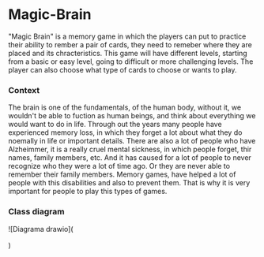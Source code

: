 # Magic-Brain
"Magic Brain" is a memory game in which the players can put to practice their ability to rember a pair of cards, they need to remeber where they are placed and its chracteristics. This game will have different levels, starting from a basic or easy level, going to difficult or more challenging levels. The player can also choose what type of cards to choose or wants to play.
### Context
The brain is one of the fundamentals, of the human body, without it, we wouldn't be able to fuction as human beings, and think about everything we would want to do in life. Through out the years many people have experienced memory loss, in which they forget a lot about what they do noemally in life or important details. There are also a lot of people who have Alzheimmer, it is a really cruel mental sickness, in which people forget, thir names, family members, etc. And it has caused for a lot of people to never recognize who they were a lot of time ago. Or they are never able to remember their family members. Memory games, have helped a lot of people with this disabilities and also to prevent them. That is why it is very important for people to play this types of games.
### Class diagram
![Diagrama drawio](<!-- draw.io diagram -->
<div class="mxgraph" style="max-width:100%;border:1px solid transparent;" data-mxgraph="{&quot;highlight&quot;:&quot;#0000ff&quot;,&quot;nav&quot;:true,&quot;resize&quot;:true,&quot;toolbar&quot;:&quot;zoom layers tags lightbox&quot;,&quot;edit&quot;:&quot;_blank&quot;,&quot;xml&quot;:&quot;&lt;mxfile host=\&quot;app.diagrams.net\&quot; agent=\&quot;Mozilla/5.0 (Windows NT 10.0; Win64; x64) AppleWebKit/537.36 (KHTML, like Gecko) Chrome/130.0.0.0 Safari/537.36\&quot; version=\&quot;24.8.6\&quot;&gt;\n  &lt;diagram id=\&quot;C5RBs43oDa-KdzZeNtuy\&quot; name=\&quot;Page-1\&quot;&gt;\n    &lt;mxGraphModel dx=\&quot;2550\&quot; dy=\&quot;1837\&quot; grid=\&quot;1\&quot; gridSize=\&quot;10\&quot; guides=\&quot;1\&quot; tooltips=\&quot;1\&quot; connect=\&quot;1\&quot; arrows=\&quot;1\&quot; fold=\&quot;1\&quot; page=\&quot;1\&quot; pageScale=\&quot;1\&quot; pageWidth=\&quot;827\&quot; pageHeight=\&quot;1169\&quot; math=\&quot;0\&quot; shadow=\&quot;0\&quot;&gt;\n      &lt;root&gt;\n        &lt;mxCell id=\&quot;WIyWlLk6GJQsqaUBKTNV-0\&quot; /&gt;\n        &lt;mxCell id=\&quot;WIyWlLk6GJQsqaUBKTNV-1\&quot; parent=\&quot;WIyWlLk6GJQsqaUBKTNV-0\&quot; /&gt;\n        &lt;mxCell id=\&quot;QMu6wmpnG7jnonfxBj79-0\&quot; value=\&quot;Board\&quot; style=\&quot;swimlane;fontStyle=2;align=center;verticalAlign=top;childLayout=stackLayout;horizontal=1;startSize=26;horizontalStack=0;resizeParent=1;resizeLast=0;collapsible=1;marginBottom=0;rounded=0;shadow=0;strokeWidth=1;\&quot; parent=\&quot;WIyWlLk6GJQsqaUBKTNV-1\&quot; vertex=\&quot;1\&quot;&gt;\n          &lt;mxGeometry x=\&quot;-280\&quot; y=\&quot;-460\&quot; width=\&quot;240\&quot; height=\&quot;448\&quot; as=\&quot;geometry\&quot;&gt;\n            &lt;mxRectangle x=\&quot;230\&quot; y=\&quot;140\&quot; width=\&quot;160\&quot; height=\&quot;26\&quot; as=\&quot;alternateBounds\&quot; /&gt;\n          &lt;/mxGeometry&gt;\n        &lt;/mxCell&gt;\n        &lt;mxCell id=\&quot;QMu6wmpnG7jnonfxBj79-7\&quot; value=\&quot;#num_levboard: integer\&quot; style=\&quot;text;align=left;verticalAlign=top;spacingLeft=4;spacingRight=4;overflow=hidden;rotatable=0;points=[[0,0.5],[1,0.5]];portConstraint=eastwest;\&quot; parent=\&quot;QMu6wmpnG7jnonfxBj79-0\&quot; vertex=\&quot;1\&quot;&gt;\n          &lt;mxGeometry y=\&quot;26\&quot; width=\&quot;240\&quot; height=\&quot;26\&quot; as=\&quot;geometry\&quot; /&gt;\n        &lt;/mxCell&gt;\n        &lt;mxCell id=\&quot;QMu6wmpnG7jnonfxBj79-11\&quot; value=\&quot;#score: integer&amp;#xa;&amp;#xa;\&quot; style=\&quot;text;align=left;verticalAlign=top;spacingLeft=4;spacingRight=4;overflow=hidden;rotatable=0;points=[[0,0.5],[1,0.5]];portConstraint=eastwest;\&quot; parent=\&quot;QMu6wmpnG7jnonfxBj79-0\&quot; vertex=\&quot;1\&quot;&gt;\n          &lt;mxGeometry y=\&quot;52\&quot; width=\&quot;240\&quot; height=\&quot;24\&quot; as=\&quot;geometry\&quot; /&gt;\n        &lt;/mxCell&gt;\n        &lt;mxCell id=\&quot;QMu6wmpnG7jnonfxBj79-6\&quot; value=\&quot;#name: string\&quot; style=\&quot;text;align=left;verticalAlign=top;spacingLeft=4;spacingRight=4;overflow=hidden;rotatable=0;points=[[0,0.5],[1,0.5]];portConstraint=eastwest;fontStyle=0\&quot; parent=\&quot;QMu6wmpnG7jnonfxBj79-0\&quot; vertex=\&quot;1\&quot;&gt;\n          &lt;mxGeometry y=\&quot;76\&quot; width=\&quot;240\&quot; height=\&quot;26\&quot; as=\&quot;geometry\&quot; /&gt;\n        &lt;/mxCell&gt;\n        &lt;mxCell id=\&quot;QMu6wmpnG7jnonfxBj79-9\&quot; value=\&quot;#num_cards: integer\&quot; style=\&quot;text;align=left;verticalAlign=top;spacingLeft=4;spacingRight=4;overflow=hidden;rotatable=0;points=[[0,0.5],[1,0.5]];portConstraint=eastwest;rounded=0;shadow=0;html=0;\&quot; parent=\&quot;QMu6wmpnG7jnonfxBj79-0\&quot; vertex=\&quot;1\&quot;&gt;\n          &lt;mxGeometry y=\&quot;102\&quot; width=\&quot;240\&quot; height=\&quot;26\&quot; as=\&quot;geometry\&quot; /&gt;\n        &lt;/mxCell&gt;\n        &lt;mxCell id=\&quot;MRMzOvaBBCFB8dw1EqLd-0\&quot; value=\&quot;#answer_board: string\&quot; style=\&quot;text;align=left;verticalAlign=top;spacingLeft=4;spacingRight=4;overflow=hidden;rotatable=0;points=[[0,0.5],[1,0.5]];portConstraint=eastwest;rounded=0;shadow=0;html=0;\&quot; vertex=\&quot;1\&quot; parent=\&quot;QMu6wmpnG7jnonfxBj79-0\&quot;&gt;\n          &lt;mxGeometry y=\&quot;128\&quot; width=\&quot;240\&quot; height=\&quot;26\&quot; as=\&quot;geometry\&quot; /&gt;\n        &lt;/mxCell&gt;\n        &lt;mxCell id=\&quot;MRMzOvaBBCFB8dw1EqLd-1\&quot; value=\&quot;#unanswered_board: string\&quot; style=\&quot;text;align=left;verticalAlign=top;spacingLeft=4;spacingRight=4;overflow=hidden;rotatable=0;points=[[0,0.5],[1,0.5]];portConstraint=eastwest;rounded=0;shadow=0;html=0;\&quot; vertex=\&quot;1\&quot; parent=\&quot;QMu6wmpnG7jnonfxBj79-0\&quot;&gt;\n          &lt;mxGeometry y=\&quot;154\&quot; width=\&quot;240\&quot; height=\&quot;26\&quot; as=\&quot;geometry\&quot; /&gt;\n        &lt;/mxCell&gt;\n        &lt;mxCell id=\&quot;T0lMJLdUiyijrPjydoCn-18\&quot; value=\&quot;#card: Card\&quot; style=\&quot;text;align=left;verticalAlign=top;spacingLeft=4;spacingRight=4;overflow=hidden;rotatable=0;points=[[0,0.5],[1,0.5]];portConstraint=eastwest;rounded=0;shadow=0;html=0;\&quot; parent=\&quot;QMu6wmpnG7jnonfxBj79-0\&quot; vertex=\&quot;1\&quot;&gt;\n          &lt;mxGeometry y=\&quot;180\&quot; width=\&quot;240\&quot; height=\&quot;26\&quot; as=\&quot;geometry\&quot; /&gt;\n        &lt;/mxCell&gt;\n        &lt;mxCell id=\&quot;QMu6wmpnG7jnonfxBj79-2\&quot; value=\&quot;\&quot; style=\&quot;line;html=1;strokeWidth=1;align=left;verticalAlign=middle;spacingTop=-1;spacingLeft=3;spacingRight=3;rotatable=0;labelPosition=right;points=[];portConstraint=eastwest;\&quot; parent=\&quot;QMu6wmpnG7jnonfxBj79-0\&quot; vertex=\&quot;1\&quot;&gt;\n          &lt;mxGeometry y=\&quot;206\&quot; width=\&quot;240\&quot; height=\&quot;8\&quot; as=\&quot;geometry\&quot; /&gt;\n        &lt;/mxCell&gt;\n        &lt;mxCell id=\&quot;T0lMJLdUiyijrPjydoCn-3\&quot; value=\&quot;+Board(int, int, str, str) \&quot; style=\&quot;text;align=left;verticalAlign=top;spacingLeft=4;spacingRight=4;overflow=hidden;rotatable=0;points=[[0,0.5],[1,0.5]];portConstraint=eastwest;rounded=0;shadow=0;html=0;\&quot; parent=\&quot;QMu6wmpnG7jnonfxBj79-0\&quot; vertex=\&quot;1\&quot;&gt;\n          &lt;mxGeometry y=\&quot;214\&quot; width=\&quot;240\&quot; height=\&quot;28\&quot; as=\&quot;geometry\&quot; /&gt;\n        &lt;/mxCell&gt;\n        &lt;mxCell id=\&quot;f_zX8o7-ICl0JcGZCO2R-1\&quot; value=\&quot;+Card(int,int): string.&amp;#xa;\&quot; style=\&quot;text;align=left;verticalAlign=top;spacingLeft=4;spacingRight=4;overflow=hidden;rotatable=0;points=[[0,0.5],[1,0.5]];portConstraint=eastwest;\&quot; parent=\&quot;QMu6wmpnG7jnonfxBj79-0\&quot; vertex=\&quot;1\&quot;&gt;\n          &lt;mxGeometry y=\&quot;242\&quot; width=\&quot;240\&quot; height=\&quot;26\&quot; as=\&quot;geometry\&quot; /&gt;\n        &lt;/mxCell&gt;\n        &lt;mxCell id=\&quot;QMu6wmpnG7jnonfxBj79-95\&quot; value=\&quot;+set_num_levelboard(int): void&amp;#xa;\&quot; style=\&quot;text;align=left;verticalAlign=top;spacingLeft=4;spacingRight=4;overflow=hidden;rotatable=0;points=[[0,0.5],[1,0.5]];portConstraint=eastwest;\&quot; parent=\&quot;QMu6wmpnG7jnonfxBj79-0\&quot; vertex=\&quot;1\&quot;&gt;\n          &lt;mxGeometry y=\&quot;268\&quot; width=\&quot;240\&quot; height=\&quot;24\&quot; as=\&quot;geometry\&quot; /&gt;\n        &lt;/mxCell&gt;\n        &lt;mxCell id=\&quot;QMu6wmpnG7jnonfxBj79-63\&quot; value=\&quot;+set_num_cards(int): void\&quot; style=\&quot;text;align=left;verticalAlign=top;spacingLeft=4;spacingRight=4;overflow=hidden;rotatable=0;points=[[0,0.5],[1,0.5]];portConstraint=eastwest;\&quot; parent=\&quot;QMu6wmpnG7jnonfxBj79-0\&quot; vertex=\&quot;1\&quot;&gt;\n          &lt;mxGeometry y=\&quot;292\&quot; width=\&quot;240\&quot; height=\&quot;26\&quot; as=\&quot;geometry\&quot; /&gt;\n        &lt;/mxCell&gt;\n        &lt;mxCell id=\&quot;QMu6wmpnG7jnonfxBj79-3\&quot; value=\&quot;+set_level(int):void&amp;#xa;\&quot; style=\&quot;text;align=left;verticalAlign=top;spacingLeft=4;spacingRight=4;overflow=hidden;rotatable=0;points=[[0,0.5],[1,0.5]];portConstraint=eastwest;\&quot; parent=\&quot;QMu6wmpnG7jnonfxBj79-0\&quot; vertex=\&quot;1\&quot;&gt;\n          &lt;mxGeometry y=\&quot;318\&quot; width=\&quot;240\&quot; height=\&quot;28\&quot; as=\&quot;geometry\&quot; /&gt;\n        &lt;/mxCell&gt;\n        &lt;mxCell id=\&quot;QMu6wmpnG7jnonfxBj79-65\&quot; value=\&quot;+set_number_cards(int):  void.&amp;#xa;\&quot; style=\&quot;text;align=left;verticalAlign=top;spacingLeft=4;spacingRight=4;overflow=hidden;rotatable=0;points=[[0,0.5],[1,0.5]];portConstraint=eastwest;\&quot; parent=\&quot;QMu6wmpnG7jnonfxBj79-0\&quot; vertex=\&quot;1\&quot;&gt;\n          &lt;mxGeometry y=\&quot;346\&quot; width=\&quot;240\&quot; height=\&quot;26\&quot; as=\&quot;geometry\&quot; /&gt;\n        &lt;/mxCell&gt;\n        &lt;mxCell id=\&quot;T0lMJLdUiyijrPjydoCn-16\&quot; value=\&quot;+get_name( ): string.&amp;#xa;\&quot; style=\&quot;text;align=left;verticalAlign=top;spacingLeft=4;spacingRight=4;overflow=hidden;rotatable=0;points=[[0,0.5],[1,0.5]];portConstraint=eastwest;\&quot; parent=\&quot;QMu6wmpnG7jnonfxBj79-0\&quot; vertex=\&quot;1\&quot;&gt;\n          &lt;mxGeometry y=\&quot;372\&quot; width=\&quot;240\&quot; height=\&quot;26\&quot; as=\&quot;geometry\&quot; /&gt;\n        &lt;/mxCell&gt;\n        &lt;mxCell id=\&quot;QMu6wmpnG7jnonfxBj79-5\&quot; value=\&quot;EasyBoard\&quot; style=\&quot;swimlane;fontStyle=0;align=center;verticalAlign=top;childLayout=stackLayout;horizontal=1;startSize=26;horizontalStack=0;resizeParent=1;resizeLast=0;collapsible=1;marginBottom=0;rounded=0;shadow=0;strokeWidth=1;\&quot; parent=\&quot;WIyWlLk6GJQsqaUBKTNV-1\&quot; vertex=\&quot;1\&quot;&gt;\n          &lt;mxGeometry x=\&quot;-380\&quot; y=\&quot;85\&quot; width=\&quot;200\&quot; height=\&quot;155\&quot; as=\&quot;geometry\&quot;&gt;\n            &lt;mxRectangle x=\&quot;130\&quot; y=\&quot;380\&quot; width=\&quot;160\&quot; height=\&quot;26\&quot; as=\&quot;alternateBounds\&quot; /&gt;\n          &lt;/mxGeometry&gt;\n        &lt;/mxCell&gt;\n        &lt;mxCell id=\&quot;QMu6wmpnG7jnonfxBj79-12\&quot; value=\&quot;\&quot; style=\&quot;line;html=1;strokeWidth=1;align=left;verticalAlign=middle;spacingTop=-1;spacingLeft=3;spacingRight=3;rotatable=0;labelPosition=right;points=[];portConstraint=eastwest;\&quot; parent=\&quot;QMu6wmpnG7jnonfxBj79-5\&quot; vertex=\&quot;1\&quot;&gt;\n          &lt;mxGeometry y=\&quot;26\&quot; width=\&quot;200\&quot; height=\&quot;14\&quot; as=\&quot;geometry\&quot; /&gt;\n        &lt;/mxCell&gt;\n        &lt;mxCell id=\&quot;T0lMJLdUiyijrPjydoCn-2\&quot; value=\&quot;+EasyBoard(int, str, str, str) \&quot; style=\&quot;text;align=left;verticalAlign=top;spacingLeft=4;spacingRight=4;overflow=hidden;rotatable=0;points=[[0,0.5],[1,0.5]];portConstraint=eastwest;rounded=0;shadow=0;html=0;\&quot; parent=\&quot;QMu6wmpnG7jnonfxBj79-5\&quot; vertex=\&quot;1\&quot;&gt;\n          &lt;mxGeometry y=\&quot;40\&quot; width=\&quot;200\&quot; height=\&quot;28\&quot; as=\&quot;geometry\&quot; /&gt;\n        &lt;/mxCell&gt;\n        &lt;mxCell id=\&quot;MRMzOvaBBCFB8dw1EqLd-2\&quot; value=\&quot;+set_answer_board(str): void\&quot; style=\&quot;text;align=left;verticalAlign=top;spacingLeft=4;spacingRight=4;overflow=hidden;rotatable=0;points=[[0,0.5],[1,0.5]];portConstraint=eastwest;rounded=0;shadow=0;html=0;\&quot; vertex=\&quot;1\&quot; parent=\&quot;QMu6wmpnG7jnonfxBj79-5\&quot;&gt;\n          &lt;mxGeometry y=\&quot;68\&quot; width=\&quot;200\&quot; height=\&quot;28\&quot; as=\&quot;geometry\&quot; /&gt;\n        &lt;/mxCell&gt;\n        &lt;mxCell id=\&quot;MRMzOvaBBCFB8dw1EqLd-3\&quot; value=\&quot;+get_unawnsered_board( ): string\&quot; style=\&quot;text;align=left;verticalAlign=top;spacingLeft=4;spacingRight=4;overflow=hidden;rotatable=0;points=[[0,0.5],[1,0.5]];portConstraint=eastwest;rounded=0;shadow=0;html=0;\&quot; vertex=\&quot;1\&quot; parent=\&quot;QMu6wmpnG7jnonfxBj79-5\&quot;&gt;\n          &lt;mxGeometry y=\&quot;96\&quot; width=\&quot;200\&quot; height=\&quot;26\&quot; as=\&quot;geometry\&quot; /&gt;\n        &lt;/mxCell&gt;\n        &lt;mxCell id=\&quot;QMu6wmpnG7jnonfxBj79-26\&quot; value=\&quot;HardBoard\&quot; style=\&quot;swimlane;fontStyle=0;align=center;verticalAlign=top;childLayout=stackLayout;horizontal=1;startSize=26;horizontalStack=0;resizeParent=1;resizeLast=0;collapsible=1;marginBottom=0;rounded=0;shadow=0;strokeWidth=1;\&quot; parent=\&quot;WIyWlLk6GJQsqaUBKTNV-1\&quot; vertex=\&quot;1\&quot;&gt;\n          &lt;mxGeometry x=\&quot;-60\&quot; y=\&quot;90\&quot; width=\&quot;200\&quot; height=\&quot;152\&quot; as=\&quot;geometry\&quot;&gt;\n            &lt;mxRectangle x=\&quot;130\&quot; y=\&quot;380\&quot; width=\&quot;160\&quot; height=\&quot;26\&quot; as=\&quot;alternateBounds\&quot; /&gt;\n          &lt;/mxGeometry&gt;\n        &lt;/mxCell&gt;\n        &lt;mxCell id=\&quot;QMu6wmpnG7jnonfxBj79-32\&quot; value=\&quot;\&quot; style=\&quot;line;html=1;strokeWidth=1;align=left;verticalAlign=middle;spacingTop=-1;spacingLeft=3;spacingRight=3;rotatable=0;labelPosition=right;points=[];portConstraint=eastwest;\&quot; parent=\&quot;QMu6wmpnG7jnonfxBj79-26\&quot; vertex=\&quot;1\&quot;&gt;\n          &lt;mxGeometry y=\&quot;26\&quot; width=\&quot;200\&quot; height=\&quot;16\&quot; as=\&quot;geometry\&quot; /&gt;\n        &lt;/mxCell&gt;\n        &lt;mxCell id=\&quot;T0lMJLdUiyijrPjydoCn-4\&quot; value=\&quot;+HardBoard(int, str, str, str) \&quot; style=\&quot;text;align=left;verticalAlign=top;spacingLeft=4;spacingRight=4;overflow=hidden;rotatable=0;points=[[0,0.5],[1,0.5]];portConstraint=eastwest;rounded=0;shadow=0;html=0;\&quot; parent=\&quot;QMu6wmpnG7jnonfxBj79-26\&quot; vertex=\&quot;1\&quot;&gt;\n          &lt;mxGeometry y=\&quot;42\&quot; width=\&quot;200\&quot; height=\&quot;28\&quot; as=\&quot;geometry\&quot; /&gt;\n        &lt;/mxCell&gt;\n        &lt;mxCell id=\&quot;MRMzOvaBBCFB8dw1EqLd-5\&quot; value=\&quot;+set_answer_board(str): void\&quot; style=\&quot;text;align=left;verticalAlign=top;spacingLeft=4;spacingRight=4;overflow=hidden;rotatable=0;points=[[0,0.5],[1,0.5]];portConstraint=eastwest;rounded=0;shadow=0;html=0;\&quot; vertex=\&quot;1\&quot; parent=\&quot;QMu6wmpnG7jnonfxBj79-26\&quot;&gt;\n          &lt;mxGeometry y=\&quot;70\&quot; width=\&quot;200\&quot; height=\&quot;28\&quot; as=\&quot;geometry\&quot; /&gt;\n        &lt;/mxCell&gt;\n        &lt;mxCell id=\&quot;MRMzOvaBBCFB8dw1EqLd-8\&quot; value=\&quot;+get_unawnsered_board( ): string\&quot; style=\&quot;text;align=left;verticalAlign=top;spacingLeft=4;spacingRight=4;overflow=hidden;rotatable=0;points=[[0,0.5],[1,0.5]];portConstraint=eastwest;rounded=0;shadow=0;html=0;\&quot; vertex=\&quot;1\&quot; parent=\&quot;QMu6wmpnG7jnonfxBj79-26\&quot;&gt;\n          &lt;mxGeometry y=\&quot;98\&quot; width=\&quot;200\&quot; height=\&quot;26\&quot; as=\&quot;geometry\&quot; /&gt;\n        &lt;/mxCell&gt;\n        &lt;mxCell id=\&quot;QMu6wmpnG7jnonfxBj79-35\&quot; value=\&quot;Extends\&quot; style=\&quot;endArrow=block;endSize=16;endFill=0;html=1;rounded=0;entryX=0.5;entryY=1;entryDx=0;entryDy=0;\&quot; parent=\&quot;WIyWlLk6GJQsqaUBKTNV-1\&quot; target=\&quot;QMu6wmpnG7jnonfxBj79-0\&quot; edge=\&quot;1\&quot;&gt;\n          &lt;mxGeometry x=\&quot;-0.4286\&quot; y=\&quot;-30\&quot; width=\&quot;160\&quot; relative=\&quot;1\&quot; as=\&quot;geometry\&quot;&gt;\n            &lt;mxPoint x=\&quot;-160\&quot; y=\&quot;50\&quot; as=\&quot;sourcePoint\&quot; /&gt;\n            &lt;mxPoint x=\&quot;-120\&quot; y=\&quot;30\&quot; as=\&quot;targetPoint\&quot; /&gt;\n            &lt;Array as=\&quot;points\&quot; /&gt;\n            &lt;mxPoint as=\&quot;offset\&quot; /&gt;\n          &lt;/mxGeometry&gt;\n        &lt;/mxCell&gt;\n        &lt;mxCell id=\&quot;QMu6wmpnG7jnonfxBj79-43\&quot; value=\&quot;Card\&quot; style=\&quot;swimlane;fontStyle=2;align=center;verticalAlign=top;childLayout=stackLayout;horizontal=1;startSize=26;horizontalStack=0;resizeParent=1;resizeLast=0;collapsible=1;marginBottom=0;rounded=0;shadow=0;strokeWidth=1;\&quot; parent=\&quot;WIyWlLk6GJQsqaUBKTNV-1\&quot; vertex=\&quot;1\&quot;&gt;\n          &lt;mxGeometry y=\&quot;-360\&quot; width=\&quot;220\&quot; height=\&quot;244\&quot; as=\&quot;geometry\&quot;&gt;\n            &lt;mxRectangle x=\&quot;230\&quot; y=\&quot;140\&quot; width=\&quot;160\&quot; height=\&quot;26\&quot; as=\&quot;alternateBounds\&quot; /&gt;\n          &lt;/mxGeometry&gt;\n        &lt;/mxCell&gt;\n        &lt;mxCell id=\&quot;QMu6wmpnG7jnonfxBj79-45\&quot; value=\&quot;-symbol: string &amp;#xa;\&quot; style=\&quot;text;align=left;verticalAlign=top;spacingLeft=4;spacingRight=4;overflow=hidden;rotatable=0;points=[[0,0.5],[1,0.5]];portConstraint=eastwest;\&quot; parent=\&quot;QMu6wmpnG7jnonfxBj79-43\&quot; vertex=\&quot;1\&quot;&gt;\n          &lt;mxGeometry y=\&quot;26\&quot; width=\&quot;220\&quot; height=\&quot;26\&quot; as=\&quot;geometry\&quot; /&gt;\n        &lt;/mxCell&gt;\n        &lt;mxCell id=\&quot;QMu6wmpnG7jnonfxBj79-78\&quot; value=\&quot;-side_x: integer&amp;#xa;\&quot; style=\&quot;text;align=left;verticalAlign=top;spacingLeft=4;spacingRight=4;overflow=hidden;rotatable=0;points=[[0,0.5],[1,0.5]];portConstraint=eastwest;\&quot; parent=\&quot;QMu6wmpnG7jnonfxBj79-43\&quot; vertex=\&quot;1\&quot;&gt;\n          &lt;mxGeometry y=\&quot;52\&quot; width=\&quot;220\&quot; height=\&quot;26\&quot; as=\&quot;geometry\&quot; /&gt;\n        &lt;/mxCell&gt;\n        &lt;mxCell id=\&quot;QMu6wmpnG7jnonfxBj79-80\&quot; value=\&quot;-side_y: intger&amp;#xa;\&quot; style=\&quot;text;align=left;verticalAlign=top;spacingLeft=4;spacingRight=4;overflow=hidden;rotatable=0;points=[[0,0.5],[1,0.5]];portConstraint=eastwest;\&quot; parent=\&quot;QMu6wmpnG7jnonfxBj79-43\&quot; vertex=\&quot;1\&quot;&gt;\n          &lt;mxGeometry y=\&quot;78\&quot; width=\&quot;220\&quot; height=\&quot;26\&quot; as=\&quot;geometry\&quot; /&gt;\n        &lt;/mxCell&gt;\n        &lt;mxCell id=\&quot;QMu6wmpnG7jnonfxBj79-46\&quot; value=\&quot;\&quot; style=\&quot;line;html=1;strokeWidth=1;align=left;verticalAlign=middle;spacingTop=-1;spacingLeft=3;spacingRight=3;rotatable=0;labelPosition=right;points=[];portConstraint=eastwest;\&quot; parent=\&quot;QMu6wmpnG7jnonfxBj79-43\&quot; vertex=\&quot;1\&quot;&gt;\n          &lt;mxGeometry y=\&quot;104\&quot; width=\&quot;220\&quot; height=\&quot;8\&quot; as=\&quot;geometry\&quot; /&gt;\n        &lt;/mxCell&gt;\n        &lt;mxCell id=\&quot;T0lMJLdUiyijrPjydoCn-12\&quot; value=\&quot;+Card(string, integer, integer) \&quot; style=\&quot;text;align=left;verticalAlign=top;spacingLeft=4;spacingRight=4;overflow=hidden;rotatable=0;points=[[0,0.5],[1,0.5]];portConstraint=eastwest;rounded=0;shadow=0;html=0;\&quot; parent=\&quot;QMu6wmpnG7jnonfxBj79-43\&quot; vertex=\&quot;1\&quot;&gt;\n          &lt;mxGeometry y=\&quot;112\&quot; width=\&quot;220\&quot; height=\&quot;28\&quot; as=\&quot;geometry\&quot; /&gt;\n        &lt;/mxCell&gt;\n        &lt;mxCell id=\&quot;QMu6wmpnG7jnonfxBj79-79\&quot; value=\&quot;+set_side_x(integer): void&amp;#xa;\&quot; style=\&quot;text;align=left;verticalAlign=top;spacingLeft=4;spacingRight=4;overflow=hidden;rotatable=0;points=[[0,0.5],[1,0.5]];portConstraint=eastwest;\&quot; parent=\&quot;QMu6wmpnG7jnonfxBj79-43\&quot; vertex=\&quot;1\&quot;&gt;\n          &lt;mxGeometry y=\&quot;140\&quot; width=\&quot;220\&quot; height=\&quot;26\&quot; as=\&quot;geometry\&quot; /&gt;\n        &lt;/mxCell&gt;\n        &lt;mxCell id=\&quot;QMu6wmpnG7jnonfxBj79-100\&quot; value=\&quot;+set_side_y(integer): void\&quot; style=\&quot;text;align=left;verticalAlign=top;spacingLeft=4;spacingRight=4;overflow=hidden;rotatable=0;points=[[0,0.5],[1,0.5]];portConstraint=eastwest;fontStyle=0\&quot; parent=\&quot;QMu6wmpnG7jnonfxBj79-43\&quot; vertex=\&quot;1\&quot;&gt;\n          &lt;mxGeometry y=\&quot;166\&quot; width=\&quot;220\&quot; height=\&quot;26\&quot; as=\&quot;geometry\&quot; /&gt;\n        &lt;/mxCell&gt;\n        &lt;mxCell id=\&quot;QMu6wmpnG7jnonfxBj79-47\&quot; value=\&quot;+set_symbol(str): void&amp;#xa;\&quot; style=\&quot;text;align=left;verticalAlign=top;spacingLeft=4;spacingRight=4;overflow=hidden;rotatable=0;points=[[0,0.5],[1,0.5]];portConstraint=eastwest;\&quot; parent=\&quot;QMu6wmpnG7jnonfxBj79-43\&quot; vertex=\&quot;1\&quot;&gt;\n          &lt;mxGeometry y=\&quot;192\&quot; width=\&quot;220\&quot; height=\&quot;26\&quot; as=\&quot;geometry\&quot; /&gt;\n        &lt;/mxCell&gt;\n        &lt;mxCell id=\&quot;QMu6wmpnG7jnonfxBj79-66\&quot; value=\&quot;\&quot; style=\&quot;endArrow=none;html=1;rounded=0;\&quot; parent=\&quot;WIyWlLk6GJQsqaUBKTNV-1\&quot; edge=\&quot;1\&quot;&gt;\n          &lt;mxGeometry width=\&quot;50\&quot; height=\&quot;50\&quot; relative=\&quot;1\&quot; as=\&quot;geometry\&quot;&gt;\n            &lt;mxPoint x=\&quot;-280\&quot; y=\&quot;50\&quot; as=\&quot;sourcePoint\&quot; /&gt;\n            &lt;mxPoint x=\&quot;40\&quot; y=\&quot;50\&quot; as=\&quot;targetPoint\&quot; /&gt;\n          &lt;/mxGeometry&gt;\n        &lt;/mxCell&gt;\n        &lt;mxCell id=\&quot;QMu6wmpnG7jnonfxBj79-67\&quot; value=\&quot;\&quot; style=\&quot;endArrow=none;html=1;rounded=0;exitX=0.5;exitY=0;exitDx=0;exitDy=0;\&quot; parent=\&quot;WIyWlLk6GJQsqaUBKTNV-1\&quot; source=\&quot;QMu6wmpnG7jnonfxBj79-26\&quot; edge=\&quot;1\&quot;&gt;\n          &lt;mxGeometry width=\&quot;50\&quot; height=\&quot;50\&quot; relative=\&quot;1\&quot; as=\&quot;geometry\&quot;&gt;\n            &lt;mxPoint x=\&quot;-40\&quot; y=\&quot;190\&quot; as=\&quot;sourcePoint\&quot; /&gt;\n            &lt;mxPoint x=\&quot;40\&quot; y=\&quot;50\&quot; as=\&quot;targetPoint\&quot; /&gt;\n          &lt;/mxGeometry&gt;\n        &lt;/mxCell&gt;\n        &lt;mxCell id=\&quot;QMu6wmpnG7jnonfxBj79-69\&quot; value=\&quot;\&quot; style=\&quot;endArrow=none;html=1;rounded=0;\&quot; parent=\&quot;WIyWlLk6GJQsqaUBKTNV-1\&quot; source=\&quot;QMu6wmpnG7jnonfxBj79-5\&quot; edge=\&quot;1\&quot;&gt;\n          &lt;mxGeometry width=\&quot;50\&quot; height=\&quot;50\&quot; relative=\&quot;1\&quot; as=\&quot;geometry\&quot;&gt;\n            &lt;mxPoint x=\&quot;-80\&quot; y=\&quot;190\&quot; as=\&quot;sourcePoint\&quot; /&gt;\n            &lt;mxPoint x=\&quot;-280\&quot; y=\&quot;50\&quot; as=\&quot;targetPoint\&quot; /&gt;\n          &lt;/mxGeometry&gt;\n        &lt;/mxCell&gt;\n        &lt;mxCell id=\&quot;QMu6wmpnG7jnonfxBj79-71\&quot; value=\&quot;GameMaster\&quot; style=\&quot;swimlane;fontStyle=2;align=center;verticalAlign=top;childLayout=stackLayout;horizontal=1;startSize=26;horizontalStack=0;resizeParent=1;resizeLast=0;collapsible=1;marginBottom=0;rounded=0;shadow=0;strokeWidth=1;\&quot; parent=\&quot;WIyWlLk6GJQsqaUBKTNV-1\&quot; vertex=\&quot;1\&quot;&gt;\n          &lt;mxGeometry x=\&quot;-230\&quot; y=\&quot;310\&quot; width=\&quot;240\&quot; height=\&quot;296\&quot; as=\&quot;geometry\&quot;&gt;\n            &lt;mxRectangle x=\&quot;230\&quot; y=\&quot;140\&quot; width=\&quot;160\&quot; height=\&quot;26\&quot; as=\&quot;alternateBounds\&quot; /&gt;\n          &lt;/mxGeometry&gt;\n        &lt;/mxCell&gt;\n        &lt;mxCell id=\&quot;T0lMJLdUiyijrPjydoCn-5\&quot; value=\&quot;-hardboard: HardBoard\&quot; style=\&quot;text;align=left;verticalAlign=top;spacingLeft=4;spacingRight=4;overflow=hidden;rotatable=0;points=[[0,0.5],[1,0.5]];portConstraint=eastwest;\&quot; parent=\&quot;QMu6wmpnG7jnonfxBj79-71\&quot; vertex=\&quot;1\&quot;&gt;\n          &lt;mxGeometry y=\&quot;26\&quot; width=\&quot;240\&quot; height=\&quot;26\&quot; as=\&quot;geometry\&quot; /&gt;\n        &lt;/mxCell&gt;\n        &lt;mxCell id=\&quot;T0lMJLdUiyijrPjydoCn-6\&quot; value=\&quot;-easyboard: EasyBoard\&quot; style=\&quot;text;align=left;verticalAlign=top;spacingLeft=4;spacingRight=4;overflow=hidden;rotatable=0;points=[[0,0.5],[1,0.5]];portConstraint=eastwest;\&quot; parent=\&quot;QMu6wmpnG7jnonfxBj79-71\&quot; vertex=\&quot;1\&quot;&gt;\n          &lt;mxGeometry y=\&quot;52\&quot; width=\&quot;240\&quot; height=\&quot;26\&quot; as=\&quot;geometry\&quot; /&gt;\n        &lt;/mxCell&gt;\n        &lt;mxCell id=\&quot;MRMzOvaBBCFB8dw1EqLd-12\&quot; value=\&quot;-score: int\&quot; style=\&quot;text;align=left;verticalAlign=top;spacingLeft=4;spacingRight=4;overflow=hidden;rotatable=0;points=[[0,0.5],[1,0.5]];portConstraint=eastwest;\&quot; vertex=\&quot;1\&quot; parent=\&quot;QMu6wmpnG7jnonfxBj79-71\&quot;&gt;\n          &lt;mxGeometry y=\&quot;78\&quot; width=\&quot;240\&quot; height=\&quot;26\&quot; as=\&quot;geometry\&quot; /&gt;\n        &lt;/mxCell&gt;\n        &lt;mxCell id=\&quot;QMu6wmpnG7jnonfxBj79-73\&quot; value=\&quot;\&quot; style=\&quot;line;html=1;strokeWidth=1;align=left;verticalAlign=middle;spacingTop=-1;spacingLeft=3;spacingRight=3;rotatable=0;labelPosition=right;points=[];portConstraint=eastwest;\&quot; parent=\&quot;QMu6wmpnG7jnonfxBj79-71\&quot; vertex=\&quot;1\&quot;&gt;\n          &lt;mxGeometry y=\&quot;104\&quot; width=\&quot;240\&quot; height=\&quot;8\&quot; as=\&quot;geometry\&quot; /&gt;\n        &lt;/mxCell&gt;\n        &lt;mxCell id=\&quot;f_zX8o7-ICl0JcGZCO2R-2\&quot; value=\&quot;+Card(int,int): string.&amp;#xa;\&quot; style=\&quot;text;align=left;verticalAlign=top;spacingLeft=4;spacingRight=4;overflow=hidden;rotatable=0;points=[[0,0.5],[1,0.5]];portConstraint=eastwest;\&quot; parent=\&quot;QMu6wmpnG7jnonfxBj79-71\&quot; vertex=\&quot;1\&quot;&gt;\n          &lt;mxGeometry y=\&quot;112\&quot; width=\&quot;240\&quot; height=\&quot;26\&quot; as=\&quot;geometry\&quot; /&gt;\n        &lt;/mxCell&gt;\n        &lt;mxCell id=\&quot;T0lMJLdUiyijrPjydoCn-13\&quot; value=\&quot;+GameMaster(bool) \&quot; style=\&quot;text;align=left;verticalAlign=top;spacingLeft=4;spacingRight=4;overflow=hidden;rotatable=0;points=[[0,0.5],[1,0.5]];portConstraint=eastwest;rounded=0;shadow=0;html=0;\&quot; parent=\&quot;QMu6wmpnG7jnonfxBj79-71\&quot; vertex=\&quot;1\&quot;&gt;\n          &lt;mxGeometry y=\&quot;138\&quot; width=\&quot;240\&quot; height=\&quot;28\&quot; as=\&quot;geometry\&quot; /&gt;\n        &lt;/mxCell&gt;\n        &lt;mxCell id=\&quot;QMu6wmpnG7jnonfxBj79-74\&quot; value=\&quot;+set_shuffle_cards(random): void\&quot; style=\&quot;text;align=left;verticalAlign=top;spacingLeft=4;spacingRight=4;overflow=hidden;rotatable=0;points=[[0,0.5],[1,0.5]];portConstraint=eastwest;\&quot; parent=\&quot;QMu6wmpnG7jnonfxBj79-71\&quot; vertex=\&quot;1\&quot;&gt;\n          &lt;mxGeometry y=\&quot;166\&quot; width=\&quot;240\&quot; height=\&quot;28\&quot; as=\&quot;geometry\&quot; /&gt;\n        &lt;/mxCell&gt;\n        &lt;mxCell id=\&quot;T0lMJLdUiyijrPjydoCn-15\&quot; value=\&quot;+set_start_game(bool): void&amp;#xa;&amp;#xa;\&quot; style=\&quot;text;align=left;verticalAlign=top;spacingLeft=4;spacingRight=4;overflow=hidden;rotatable=0;points=[[0,0.5],[1,0.5]];portConstraint=eastwest;rounded=0;shadow=0;html=0;\&quot; parent=\&quot;QMu6wmpnG7jnonfxBj79-71\&quot; vertex=\&quot;1\&quot;&gt;\n          &lt;mxGeometry y=\&quot;194\&quot; width=\&quot;240\&quot; height=\&quot;24\&quot; as=\&quot;geometry\&quot; /&gt;\n        &lt;/mxCell&gt;\n        &lt;mxCell id=\&quot;QMu6wmpnG7jnonfxBj79-97\&quot; value=\&quot;+get_incrementscore( ): integer&amp;#xa;\&quot; style=\&quot;text;align=left;verticalAlign=top;spacingLeft=4;spacingRight=4;overflow=hidden;rotatable=0;points=[[0,0.5],[1,0.5]];portConstraint=eastwest;\&quot; parent=\&quot;QMu6wmpnG7jnonfxBj79-71\&quot; vertex=\&quot;1\&quot;&gt;\n          &lt;mxGeometry y=\&quot;218\&quot; width=\&quot;240\&quot; height=\&quot;24\&quot; as=\&quot;geometry\&quot; /&gt;\n        &lt;/mxCell&gt;\n        &lt;mxCell id=\&quot;QMu6wmpnG7jnonfxBj79-77\&quot; value=\&quot;+get_equality_card( ): boolean&amp;#xa;\&quot; style=\&quot;text;align=left;verticalAlign=top;spacingLeft=4;spacingRight=4;overflow=hidden;rotatable=0;points=[[0,0.5],[1,0.5]];portConstraint=eastwest;rounded=0;shadow=0;html=0;\&quot; parent=\&quot;QMu6wmpnG7jnonfxBj79-71\&quot; vertex=\&quot;1\&quot;&gt;\n          &lt;mxGeometry y=\&quot;242\&quot; width=\&quot;240\&quot; height=\&quot;26\&quot; as=\&quot;geometry\&quot; /&gt;\n        &lt;/mxCell&gt;\n        &lt;mxCell id=\&quot;QMu6wmpnG7jnonfxBj79-56\&quot; value=\&quot;+get_choose_level ( ): integer\&quot; style=\&quot;text;align=left;verticalAlign=top;spacingLeft=4;spacingRight=4;overflow=hidden;rotatable=0;points=[[0,0.5],[1,0.5]];portConstraint=eastwest;\&quot; parent=\&quot;QMu6wmpnG7jnonfxBj79-71\&quot; vertex=\&quot;1\&quot;&gt;\n          &lt;mxGeometry y=\&quot;268\&quot; width=\&quot;240\&quot; height=\&quot;28\&quot; as=\&quot;geometry\&quot; /&gt;\n        &lt;/mxCell&gt;\n        &lt;mxCell id=\&quot;QMu6wmpnG7jnonfxBj79-83\&quot; value=\&quot;\&quot; style=\&quot;endArrow=diamondThin;endFill=1;endSize=24;html=1;rounded=0;entryX=1.005;entryY=0.041;entryDx=0;entryDy=0;entryPerimeter=0;exitX=0.5;exitY=0;exitDx=0;exitDy=0;\&quot; parent=\&quot;WIyWlLk6GJQsqaUBKTNV-1\&quot; source=\&quot;QMu6wmpnG7jnonfxBj79-43\&quot; target=\&quot;QMu6wmpnG7jnonfxBj79-0\&quot; edge=\&quot;1\&quot;&gt;\n          &lt;mxGeometry width=\&quot;160\&quot; relative=\&quot;1\&quot; as=\&quot;geometry\&quot;&gt;\n            &lt;mxPoint x=\&quot;276\&quot; y=\&quot;-15\&quot; as=\&quot;sourcePoint\&quot; /&gt;\n            &lt;mxPoint x=\&quot;130\&quot; y=\&quot;-64\&quot; as=\&quot;targetPoint\&quot; /&gt;\n          &lt;/mxGeometry&gt;\n        &lt;/mxCell&gt;\n        &lt;mxCell id=\&quot;T0lMJLdUiyijrPjydoCn-7\&quot; value=\&quot;\&quot; style=\&quot;endArrow=diamondThin;endFill=1;endSize=24;html=1;rounded=0;entryX=0.363;entryY=0.003;entryDx=0;entryDy=0;entryPerimeter=0;exitX=0.5;exitY=1;exitDx=0;exitDy=0;\&quot; parent=\&quot;WIyWlLk6GJQsqaUBKTNV-1\&quot; source=\&quot;QMu6wmpnG7jnonfxBj79-5\&quot; target=\&quot;QMu6wmpnG7jnonfxBj79-71\&quot; edge=\&quot;1\&quot;&gt;\n          &lt;mxGeometry width=\&quot;160\&quot; relative=\&quot;1\&quot; as=\&quot;geometry\&quot;&gt;\n            &lt;mxPoint x=\&quot;-290\&quot; y=\&quot;190\&quot; as=\&quot;sourcePoint\&quot; /&gt;\n            &lt;mxPoint x=\&quot;-611.0000000000001\&quot; y=\&quot;0.002000000000066393\&quot; as=\&quot;targetPoint\&quot; /&gt;\n          &lt;/mxGeometry&gt;\n        &lt;/mxCell&gt;\n        &lt;mxCell id=\&quot;T0lMJLdUiyijrPjydoCn-8\&quot; value=\&quot;\&quot; style=\&quot;endArrow=diamondThin;endFill=1;endSize=24;html=1;rounded=0;entryX=0.683;entryY=-0.006;entryDx=0;entryDy=0;entryPerimeter=0;exitX=0.5;exitY=1;exitDx=0;exitDy=0;\&quot; parent=\&quot;WIyWlLk6GJQsqaUBKTNV-1\&quot; source=\&quot;QMu6wmpnG7jnonfxBj79-26\&quot; target=\&quot;QMu6wmpnG7jnonfxBj79-71\&quot; edge=\&quot;1\&quot;&gt;\n          &lt;mxGeometry width=\&quot;160\&quot; relative=\&quot;1\&quot; as=\&quot;geometry\&quot;&gt;\n            &lt;mxPoint x=\&quot;-397\&quot; y=\&quot;142\&quot; as=\&quot;sourcePoint\&quot; /&gt;\n            &lt;mxPoint x=\&quot;-540\&quot; y=\&quot;80\&quot; as=\&quot;targetPoint\&quot; /&gt;\n          &lt;/mxGeometry&gt;\n        &lt;/mxCell&gt;\n        &lt;mxCell id=\&quot;MRMzOvaBBCFB8dw1EqLd-10\&quot; value=\&quot;The board is made as a matrix, where&amp;amp;nbsp;&amp;lt;div&amp;gt;there are columns and rows. The&amp;lt;/div&amp;gt;&amp;lt;div&amp;gt;player will choose the row and column&amp;lt;/div&amp;gt;&amp;lt;div&amp;gt;based on the card that he wants&amp;lt;/div&amp;gt;&amp;lt;div&amp;gt;to open&amp;lt;/div&amp;gt;\&quot; style=\&quot;ellipse;shape=cloud;whiteSpace=wrap;html=1;\&quot; vertex=\&quot;1\&quot; parent=\&quot;WIyWlLk6GJQsqaUBKTNV-1\&quot;&gt;\n          &lt;mxGeometry x=\&quot;-590\&quot; y=\&quot;-450\&quot; width=\&quot;300\&quot; height=\&quot;250\&quot; as=\&quot;geometry\&quot; /&gt;\n        &lt;/mxCell&gt;\n      &lt;/root&gt;\n    &lt;/mxGraphModel&gt;\n  &lt;/diagram&gt;\n&lt;/mxfile&gt;\n&quot;}"></div>
<script type="text/javascript" src="https://viewer.diagrams.net/js/viewer-static.min.js"></script>
)
